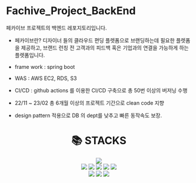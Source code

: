 # Fachive_Project_BackEnd

페카이브 프로젝트의 백엔드 레포지토리입니다.

- 페카이브란?
디자이너 들의 클라우드 편딩 플렛폼으로 브랜딩하는데 필요한 플렛폼을 제공하고, 브랜드 런칭 전 고객과의 피드백 혹은 기업과의 연결을 가능하게 하는 플렛폼입니다.

 - frame work : spring boot
 - WAS : AWS EC2, RDS, S3
 - CI/CD : github actions 를 이용한 CI/CD 구축으로 총 50번 이상의 버저닝 수행
 - 22/11 ~ 23/02 총 6개월 이상의 프로젝트 기간으로 clean code 지향
 - design pattern 적용으로 DB 의 dept를 낮추고 빠른 동작속도 보장.
<div align=center><h1>📚 STACKS</h1></div>

<div align=center> 
  <img src="https://img.shields.io/badge/java-007396?style=for-the-badge&logo=java&logoColor=white"> 
  <br>
  
  <img src="https://img.shields.io/badge/mysql-4479A1?style=for-the-badge&logo=mysql&logoColor=white">
  
  <img src="https://img.shields.io/badge/SpringBoot-6DB33F?style=for-the-badge&logo=spring&logoColor=white"> 
  <img src="https://img.shields.io/badge/SpringSecurity-6DB33F?style=for-the-badge&logo=spring&logoColor=white"> 

  
  <img src="https://img.shields.io/badge/linux-FCC624?style=for-the-badge&logo=linux&logoColor=black"> 
  <img src="https://img.shields.io/badge/amazonaws-232F3E?style=for-the-badge&logo=amazonaws&logoColor=white"> 
  <br>
  
  <img src="https://img.shields.io/badge/github-181717?style=for-the-badge&logo=github&logoColor=white">
  <img src="https://img.shields.io/badge/git-F05032?style=for-the-badge&logo=git&logoColor=white">
  <img src="https://img.shields.io/badge/githubActions-2088FF?style=for-the-badge&logo=git&logoColor=white">

  <br>
</div>
